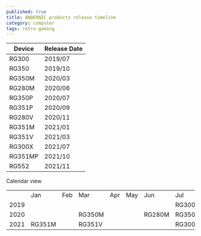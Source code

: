 ```yaml
---
published: true
title: ANBERNIC products release timeline
category: computer
tags: retro-gaming
---
```



| Device | Release Date |
| --- | --- |
| RG300 | 2019/07 |
| RG350 | 2019/10 |
| RG350M | 2020/03 |
| RG280M | 2020/06 |
| RG350P | 2020/07 |
| RG351P | 2020/09 |
| RG280V | 2020/11 |
| RG351M | 2021/01 |
| RG351V | 2021/03 |
| RG300X | 2021/07 |
| RG351MP | 2021/10 |
| RG552 | 2021/11 |

Calendar view

|      |        |     |        |     |     |        |        |     |        |       |        |     |
| ---- | ------ | --- | ------ | --- | --- | ------ | ------ | --- | ------ | ----- | ------ | --- |
|      | Jan    | Feb | Mar    | Apr | May | Jun    | Jul    | Aug | Sep    | Oct   | Nov    | Dec |
| 2019 |        |     |        |     |     |        | RG300  |     |        | RG350 |        |     |
| 2020 |        |     | RG350M |     |     | RG280M | RG350P |     | RG351P |       | RG280V |     |
| 2021 | RG351M |     | RG351V |     |     |        | RG300X |     |        |       | RG552  |     |
